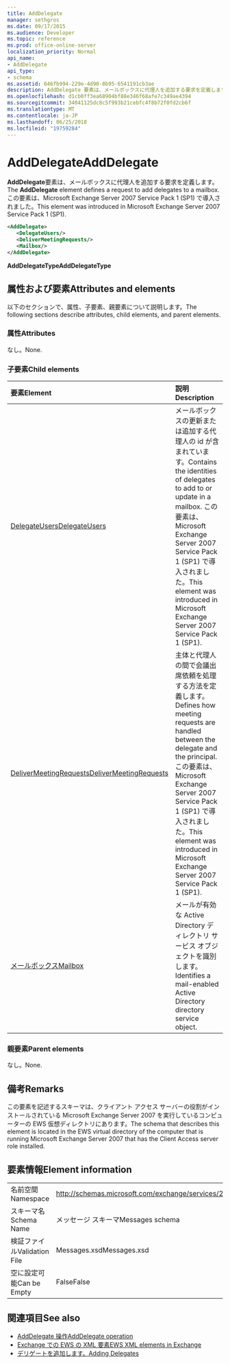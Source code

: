 ```yaml
---
title: AddDelegate
manager: sethgros
ms.date: 09/17/2015
ms.audience: Developer
ms.topic: reference
ms.prod: office-online-server
localization_priority: Normal
api_name:
- AddDelegate
api_type:
- schema
ms.assetid: 646fb994-229e-4d90-8b95-6541191cb3ae
description: AddDelegate 要素は、メールボックスに代理人を追加する要求を定義します。 この要素は、Microsoft Exchange Server 2007 Service Pack 1 (SP1) で導入されました。
ms.openlocfilehash: d1cb0ff3ea68904bf88e346f68afe7c349ae4394
ms.sourcegitcommit: 34041125dc8c5f993b21cebfc4f8b72f0fd2cb6f
ms.translationtype: MT
ms.contentlocale: ja-JP
ms.lasthandoff: 06/25/2018
ms.locfileid: "19759284"
---
```

# <a name="adddelegate"></a><span data-ttu-id="5e509-104">AddDelegate</span><span class="sxs-lookup"><span data-stu-id="5e509-104">AddDelegate</span></span>

<span data-ttu-id="5e509-105">**AddDelegate**要素は、メールボックスに代理人を追加する要求を定義します。</span><span class="sxs-lookup"><span data-stu-id="5e509-105">The **AddDelegate** element defines a request to add delegates to a mailbox.</span></span> <span data-ttu-id="5e509-106">この要素は、Microsoft Exchange Server 2007 Service Pack 1 (SP1) で導入されました。</span><span class="sxs-lookup"><span data-stu-id="5e509-106">This element was introduced in Microsoft Exchange Server 2007 Service Pack 1 (SP1).</span></span> 
  
```xml
<AddDelegate>
   <DelegateUsers/>
   <DeliverMeetingRequests/>
   <Mailbox/>
</AddDelegate>
```

 <span data-ttu-id="5e509-107">**AddDelegateType**</span><span class="sxs-lookup"><span data-stu-id="5e509-107">**AddDelegateType**</span></span>
## <a name="attributes-and-elements"></a><span data-ttu-id="5e509-108">属性および要素</span><span class="sxs-lookup"><span data-stu-id="5e509-108">Attributes and elements</span></span>

<span data-ttu-id="5e509-109">以下のセクションで、属性、子要素、親要素について説明します。</span><span class="sxs-lookup"><span data-stu-id="5e509-109">The following sections describe attributes, child elements, and parent elements.</span></span>
  
### <a name="attributes"></a><span data-ttu-id="5e509-110">属性</span><span class="sxs-lookup"><span data-stu-id="5e509-110">Attributes</span></span>

<span data-ttu-id="5e509-111">なし。</span><span class="sxs-lookup"><span data-stu-id="5e509-111">None.</span></span>
  
### <a name="child-elements"></a><span data-ttu-id="5e509-112">子要素</span><span class="sxs-lookup"><span data-stu-id="5e509-112">Child elements</span></span>

|<span data-ttu-id="5e509-113">**要素**</span><span class="sxs-lookup"><span data-stu-id="5e509-113">**Element**</span></span>|<span data-ttu-id="5e509-114">**説明**</span><span class="sxs-lookup"><span data-stu-id="5e509-114">**Description**</span></span>|
|:-----|:-----|
|[<span data-ttu-id="5e509-115">DelegateUsers</span><span class="sxs-lookup"><span data-stu-id="5e509-115">DelegateUsers</span></span>](delegateusers.md) <br/> |<span data-ttu-id="5e509-116">メールボックスの更新または追加する代理人の id が含まれています。</span><span class="sxs-lookup"><span data-stu-id="5e509-116">Contains the identities of delegates to add to or update in a mailbox.</span></span> <span data-ttu-id="5e509-117">この要素は、Microsoft Exchange Server 2007 Service Pack 1 (SP1) で導入されました。</span><span class="sxs-lookup"><span data-stu-id="5e509-117">This element was introduced in Microsoft Exchange Server 2007 Service Pack 1 (SP1).</span></span>  <br/> |
|[<span data-ttu-id="5e509-118">DeliverMeetingRequests</span><span class="sxs-lookup"><span data-stu-id="5e509-118">DeliverMeetingRequests</span></span>](delivermeetingrequests.md) <br/> |<span data-ttu-id="5e509-119">主体と代理人の間で会議出席依頼を処理する方法を定義します。</span><span class="sxs-lookup"><span data-stu-id="5e509-119">Defines how meeting requests are handled between the delegate and the principal.</span></span> <span data-ttu-id="5e509-120">この要素は、Microsoft Exchange Server 2007 Service Pack 1 (SP1) で導入されました。</span><span class="sxs-lookup"><span data-stu-id="5e509-120">This element was introduced in Microsoft Exchange Server 2007 Service Pack 1 (SP1).</span></span>  <br/> |
|[<span data-ttu-id="5e509-121">メールボックス</span><span class="sxs-lookup"><span data-stu-id="5e509-121">Mailbox</span></span>](mailbox.md) <br/> |<span data-ttu-id="5e509-122">メールが有効な Active Directory ディレクトリ サービス オブジェクトを識別します。</span><span class="sxs-lookup"><span data-stu-id="5e509-122">Identifies a mail-enabled Active Directory directory service object.</span></span>  <br/> |
   
### <a name="parent-elements"></a><span data-ttu-id="5e509-123">親要素</span><span class="sxs-lookup"><span data-stu-id="5e509-123">Parent elements</span></span>

<span data-ttu-id="5e509-124">なし。</span><span class="sxs-lookup"><span data-stu-id="5e509-124">None.</span></span>
  
## <a name="remarks"></a><span data-ttu-id="5e509-125">備考</span><span class="sxs-lookup"><span data-stu-id="5e509-125">Remarks</span></span>

<span data-ttu-id="5e509-126">この要素を記述するスキーマは、クライアント アクセス サーバーの役割がインストールされている Microsoft Exchange Server 2007 を実行しているコンピューターの EWS 仮想ディレクトリにあります。</span><span class="sxs-lookup"><span data-stu-id="5e509-126">The schema that describes this element is located in the EWS virtual directory of the computer that is running Microsoft Exchange Server 2007 that has the Client Access server role installed.</span></span>
  
## <a name="element-information"></a><span data-ttu-id="5e509-127">要素情報</span><span class="sxs-lookup"><span data-stu-id="5e509-127">Element information</span></span>

|||
|:-----|:-----|
|<span data-ttu-id="5e509-128">名前空間</span><span class="sxs-lookup"><span data-stu-id="5e509-128">Namespace</span></span>  <br/> |http://schemas.microsoft.com/exchange/services/2006/messages  <br/> |
|<span data-ttu-id="5e509-129">スキーマ名</span><span class="sxs-lookup"><span data-stu-id="5e509-129">Schema Name</span></span>  <br/> |<span data-ttu-id="5e509-130">メッセージ スキーマ</span><span class="sxs-lookup"><span data-stu-id="5e509-130">Messages schema</span></span>  <br/> |
|<span data-ttu-id="5e509-131">検証ファイル</span><span class="sxs-lookup"><span data-stu-id="5e509-131">Validation File</span></span>  <br/> |<span data-ttu-id="5e509-132">Messages.xsd</span><span class="sxs-lookup"><span data-stu-id="5e509-132">Messages.xsd</span></span>  <br/> |
|<span data-ttu-id="5e509-133">空に設定可能</span><span class="sxs-lookup"><span data-stu-id="5e509-133">Can be Empty</span></span>  <br/> |<span data-ttu-id="5e509-134">False</span><span class="sxs-lookup"><span data-stu-id="5e509-134">False</span></span>  <br/> |
   
## <a name="see-also"></a><span data-ttu-id="5e509-135">関連項目</span><span class="sxs-lookup"><span data-stu-id="5e509-135">See also</span></span>

- [<span data-ttu-id="5e509-136">AddDelegate 操作</span><span class="sxs-lookup"><span data-stu-id="5e509-136">AddDelegate operation</span></span>](adddelegate-operation.md)
- [<span data-ttu-id="5e509-137">Exchange での EWS の XML 要素</span><span class="sxs-lookup"><span data-stu-id="5e509-137">EWS XML elements in Exchange</span></span>](ews-xml-elements-in-exchange.md)
- [<span data-ttu-id="5e509-138">デリゲートを追加します。</span><span class="sxs-lookup"><span data-stu-id="5e509-138">Adding Delegates</span></span>](http://msdn.microsoft.com/library/3a744150-66a3-4a13-9433-793603ba5038%28Office.15%29.aspx)

